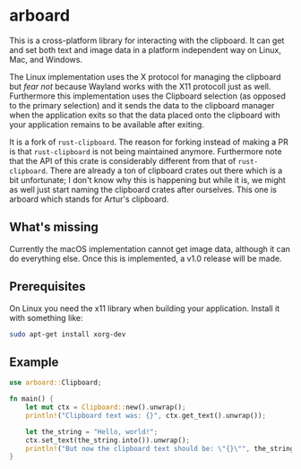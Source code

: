 # arboard

This is a cross-platform library for interacting with the clipboard. It can get and set both text and image data in a platform independent way on Linux, Mac, and Windows.

The Linux implementation uses the X protocol for managing the clipboard but *fear not*  because Wayland works with the X11 protocoll just as well. Furthermore this implementation uses the Clipboard selection (as opposed to the primary selection) and it sends the data to the clipboard manager when the application exits so that the data placed onto the clipboard with your application remains to be available after exiting.

It is a fork of `rust-clipboard`. The reason for forking instead of making a PR is that `rust-clipboard` is not being maintained anymore. Furthermore note that the API of this crate is considerably different from that of `rust-clipboard`. There are already a ton of clipboard crates out there which is a bit unfortunate; I don't know why this is happening but while it is, we might as well just start naming the clipboard crates after ourselves. This one is arboard which stands for Artur's clipboard.

## What's missing

Currently the macOS implementation cannot get image data, although it can do everything else. Once this is implemented, a v1.0 release will be made.

## Prerequisites

On Linux you need the x11 library when building your application. Install it with something like:

```bash
sudo apt-get install xorg-dev
```

## Example

```rust
use arboard::Clipboard;

fn main() {
	let mut ctx = Clipboard::new().unwrap();
	println!("Clipboard text was: {}", ctx.get_text().unwrap());

	let the_string = "Hello, world!";
	ctx.set_text(the_string.into()).unwrap();
	println!("But now the clipboard text should be: \"{}\"", the_string);
}
```
